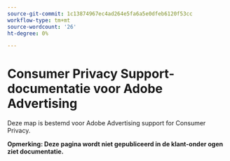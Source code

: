 ```yaml
---
source-git-commit: 1c13874967ec4ad264e5fa6a5e0dfeb6120f53cc
workflow-type: tm+mt
source-wordcount: '26'
ht-degree: 0%

---
```

# Consumer Privacy Support-documentatie voor Adobe Advertising

Deze map is bestemd voor Adobe Advertising support for Consumer Privacy.

**Opmerking: Deze pagina wordt niet gepubliceerd in de klant-onder ogen ziet documentatie.**
